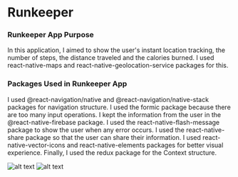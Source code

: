 # Runkeeper

<h3> Runkeeper App Purpose </h3>

 <p>In this application, I aimed to show the user's instant location tracking, the number of steps, the distance traveled and the calories burned. I used react-native-maps and react-native-geolocation-service packages for this. 
  
<h3> Packages Used in Runkeeper App </h3>
  
 <p>I used @react-navigation/native and @react-navigation/native-stack packages for navigation structure. I used the formic package because there are too many input operations. I kept the information from the user in the @react-native-firebase package. I used the react-native-flash-message package to show the user when any error occurs. I used the react-native-share package so that the user can share their information. I used react-native-vector-icons and react-native-elements packages for better visual experience. Finally, I used the redux package for the Context structure.
  
  ![alt text](https://github.com/patika-128-react-native-bootcamp/Runkeeper/blob/main/gifs/Runkeeper.gif)  ![alt text](https://github.com/patika-128-react-native-bootcamp/Runkeeper/blob/main/gifs/Runkeeper%202.gif)
  
